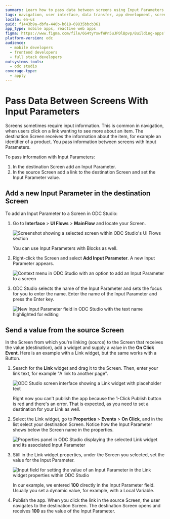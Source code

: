 ```yaml
---
summary: Learn how to pass data between screens using Input Parameters in OutSystems Developer Cloud (ODC).
tags: navigation, user interface, data transfer, app development, screen design
locale: en-us
guid: f1443b9a-dbfa-440b-b618-69835bbcb361
app_type: mobile apps, reactive web apps
figma: https://www.figma.com/file/6G4tyYswfWPn5uJPDlBpvp/Building-apps?type=design&node-id=3101-10808&t=jVWF79X470YE6UeE-0
platform-version: odc
audience:
  - mobile developers
  - frontend developers
  - full stack developers
outsystems-tools:
  - odc studio
coverage-type:
  - apply
---
```


# Pass Data Between Screens With Input Parameters

Screens sometimes require input information. This is common in navigation, when users click on a link wanting to see more about an item. The destination Screen receives the information about the item, for example an identifier of a product. You pass information between screens with Input Parameters.

To pass information with Input Parameters:

1. In the destination Screen add an Input Parameter.
2. In the source Screen add a link to the destination Screen and set the Input Parameter value.

## Add a new Input Parameter in the destination Screen

To add an Input Parameter to a Screen in ODC Studio:

1. Go to **Interface** > **UI Flows** > **MainFlow** and locate your Screen.

    ![Screenshot showing a selected screen within ODC Studio's UI Flows section](images/screen-selected-odcs.png "Selected Screen in ODC Studio")

    <div class="info" markdown="1">

    You can use Input Parameters with Blocks as well. 

    </div>
    
   
2. Right-click the Screen and select **Add Input Parameter**. A new Input Parameter appears. 

    ![Context menu in ODC Studio with an option to add an Input Parameter to a screen](images/help-menu-input-parameter-odcs.png "Help menu to Create Input Parameter")

3. ODC Studio selects the name of the Input Parameter and sets the focus for you to enter the name. Enter the name of the Input Parameter and press the Enter key.

    ![New Input Parameter field in ODC Studio with the text name highlighted for editing](images/new-input-parameter-odcs.png "Input Parameter with selected text name")

## Send a value from the source Screen

In the Screen from which you're linking (source) to the Screen that receives the value (destination), add a widget and supply a value in the **On Click Event**. Here is an example with a Link widget, but the same works with a Button.

1. Search for the **Link** widget and drag it to the Screen. Then, enter your link text, for example "A link to another page".
   
    ![ODC Studio screen interface showing a Link widget with placeholder text](images/screen-with-link-odcs.png "A Screen with a link")

    Right now you can't publish the app because the 1-Click Publish button is red and there's an error. That is expected, as you need to set a destination for your Link as well. 

2. Select the Link widget, go to **Properties** > **Events** > **On Click**, and in the list select your destination Screen. Notice how the Input Parameter shows below the Screen name in the properties.

    ![Properties panel in ODC Studio displaying the selected Link widget and its associated Input Parameter](images/link-properties-input-parameter-odcs.png "Link widget properties with the input parameter")
    
3. Still in the Link widget properties, under the Screen you selected, set the value for the Input Parameter.

    ![Input field for setting the value of an Input Parameter in the Link widget properties within ODC Studio](images/link-properties-input-parameter-set-odcs.png "Set value for the input parameter")

    In our example, we entered **100** directly in the Input Parameter field. Usually you set a dynamic value, for example, with a Local Variable.

4. Publish the app. When you click the link in the source Screen, the user navigates to the destination Screen. The destination Screen opens and receives **100** as the value of the Input Parameter.
